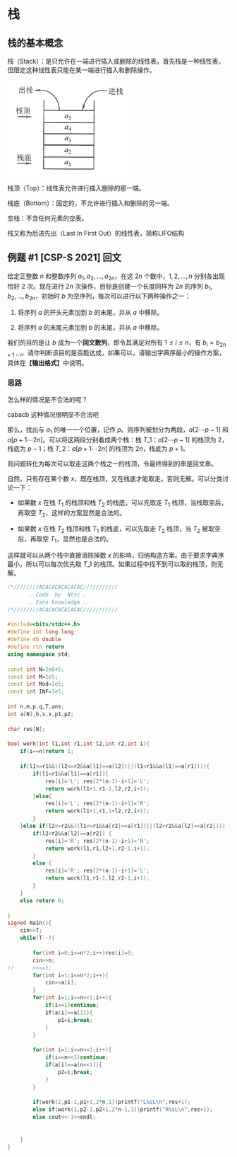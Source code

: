 # 栈

## 栈的基本概念

栈（Stack）：是只允许在一端进行插入或删除的线性表。首先栈是一种线性表，但限定这种线性表只能在某一端进行插入和删除操作。

![image.png](栈+7d30b3ed-f804-4272-a4b9-f469e6264f8a/image.png)

栈顶（Top）：线性表允许进行插入删除的那一端。

栈底（Bottom）：固定的，不允许进行插入和删除的另一端。

空栈：不含任何元素的空表。

栈又称为后进先出（Last In First Out）的线性表，简称LIFO结构

## 例题 #1 [CSP-S 2021] 回文

给定正整数 $n$ 和整数序列 $a_1, a_2, \ldots, a_{2 n}$，在这 $2 n$ 个数中，$1, 2, \ldots, n$ 分别各出现恰好 $2$ 次。现在进行 $2 n$ 次操作，目标是创建一个长度同样为 $2 n$ 的序列 $b_1, b_2, \ldots, b_{2 n}$，初始时 $b$ 为空序列，每次可以进行以下两种操作之一：

1. 将序列 $a$ 的开头元素加到 $b$ 的末尾，并从 $a$ 中移除。

2. 将序列 $a$ 的末尾元素加到 $b$ 的末尾，并从 $a$ 中移除。

我们的目的是让 $b$ 成为一个**回文数列**，即令其满足对所有 $1 \le i \le n$，有 $b_i = b_{2 n + 1 - i}$。请你判断该目的是否能达成，如果可以，请输出字典序最小的操作方案，具体在【**输出格式**】中说明。

### 思路

怎么样的情况是不合法的呢？

cabacb 这种情况很明显不合法吧

那么，找出与 $a_1$ 的唯一一个位置，记作 $p$。则序列被划分为两段，$a[2\cdots p-1]$ 和 $a[p+1\cdots2n]$。可以将这两段分别看成两个栈：栈 $T\_1$：$a[2\cdots p-1]$ 的栈顶为 $2$，栈底为 $p-1$；栈 $T\_2$：$a[p+1\cdots 2n]$ 的栈顶为 $2n$，栈底为 $p+1$。

则问题转化为每次可以取走这两个栈之一的栈顶，令最终得到的串是回文串。

自然，只有存在某个数 $x$，既在栈顶，又在栈底才能取走。否则无解。可以分类讨论一下：

-  如果数 $x$ 在栈 $T_1$ 的栈顶和栈 $T_2$ 的栈底，可以先取走 $T_1$ 栈顶，当栈取空后，再取空 $T_2$，这样的方案显然是合法的。

- 如果数 $x$ 在栈 $T_2$ 栈顶和栈 $T_1$ 的栈底，可以先取走 $T_2$ 栈顶，当 $T_2$ 被取空后，再取空 $T_1$，显然也是合法的。

这样就可以从两个栈中直接消除掉数 $x$ 的影响，归纳构造方案。由于要求字典序最小，所以可以每次优先取 $T\_1$ 的栈顶。如果过程中找不到可以取的栈顶，则无解。

```C++
/*////////ACACACACACACAC///////////
       . Code  by  Ntsc .
       . Earn knowledge .
/*////////ACACACACACACAC///////////

#include<bits/stdc++.h>
#define int long long
#define db double
#define rtn return
using namespace std;

const int N=2e6+5;
const int M=1e5;
const int Mod=1e5;
const int INF=1e5;

int n,m,p,q,T,ans;
int a[N],b,s,x,p1,p2;

char res[N];

bool work(int l1,int r1,int l2,int r2,int i){
	if(i==n)return 1;

	if(l1<=r1&&((l2<=r2&&a[l1]==a[l2])||(l1<r1&&a[l1]==a[r1]))){
		if(l1<r1&&a[l1]==a[r1]){
			res[i]='L'; res[2*(n-1)-i+1]='L';
			return work(l1+1,r1-1,l2,r2,i+1);
		}else{
			res[i]='L'; res[2*(n-1)-i+1]='R';
			return work(l1+1,r1,1+l2,r2,i+1);
		}
	}else if(l2<=r2&&((l1<=r1&&a[r2]==a[r1])||(l2<r2&&a[l2]==a[r2]))) {
        if(l2<r2&&a[l2]==a[r2]) {
            res[i]='R'; res[2*(n-1)-i+1]='R';
            return work(l1,r1,l2+1,r2-1,i+1);
        }
        else {
            res[i]='R'; res[2*(n-1)-i+1]='L';
			return work(l1,r1-1,l2,r2-1,i+1);
        }
    }
	else return 0;

}
signed main(){
	cin>>T;
	while(T--){
		
		for(int i=0;i<=n*2;i++)res[i]=0;
		cin>>n;
//		n<<=1;
		for(int i=1;i<=n*2;i++){
			cin>>a[i];
		}
		for(int i=1;i<=n<<1;i++){
			if(i==1)continue;
			if(a[i]==a[1]){
				p1=i;break;
			}
		}
		
		for(int i=1;i<=n<<1;i++){
			if(i==n<<1)continue;
			if(a[i]==a[n<<1]){
				p2=i;break;
			}
		}
		
		if(work(2,p1-1,p1+1,2*n,1))printf("L%sL\n",res+1);
		else if(work(1,p2-1,p2+1,2*n-1,1))printf("R%sL\n",res+1);
		else cout<<-1<<endl;
		
		
	}
}

```

